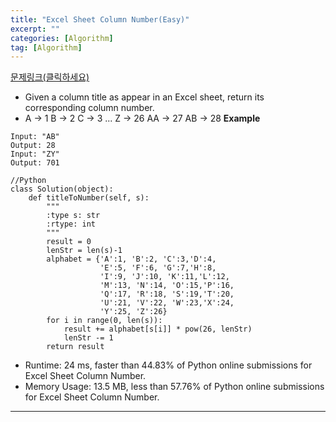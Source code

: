 ```yaml
---
title: "Excel Sheet Column Number(Easy)"
excerpt: ""
categories: [Algorithm]
tag: [Algorithm]
---
```

[문제링크(클릭하세요)](https://leetcode.com/problems/excel-sheet-column-number/)
+ Given a column title as appear in an Excel sheet, return its corresponding column number.
+   A -> 1
    B -> 2
    C -> 3
    ...
    Z -> 26
    AA -> 27
    AB -> 28 
**Example**

```
Input: "AB"
Output: 28
Input: "ZY"
Output: 701
```

```
//Python
class Solution(object):
    def titleToNumber(self, s):
        """
        :type s: str
        :rtype: int
        """
        result = 0
        lenStr = len(s)-1
        alphabet = {'A':1, 'B':2, 'C':3,'D':4,
                    'E':5, 'F':6, 'G':7,'H':8,
                    'I':9, 'J':10, 'K':11,'L':12,
                    'M':13, 'N':14, 'O':15,'P':16,
                    'Q':17, 'R':18, 'S':19,'T':20,
                    'U':21, 'V':22, 'W':23,'X':24,
                    'Y':25, 'Z':26}
        for i in range(0, len(s)):
            result += alphabet[s[i]] * pow(26, lenStr)
            lenStr -= 1
        return result
```
+ Runtime: 24 ms, faster than 44.83% of Python online submissions for Excel Sheet Column Number.
+ Memory Usage: 13.5 MB, less than 57.76% of Python online submissions for Excel Sheet Column Number.


---